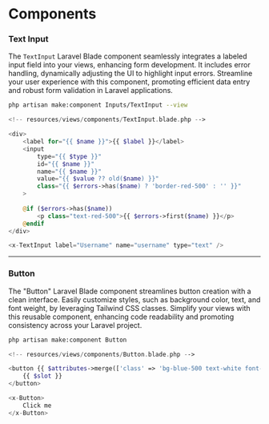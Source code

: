 # Components

### Text Input


The <code>TextInput</code> Laravel Blade component seamlessly integrates a labeled input field into your views, enhancing form development. It includes error handling, dynamically adjusting the UI to highlight input errors. Streamline your user experience with this component, promoting efficient data entry and robust form validation in Laravel applications.
```bash
php artisan make:component Inputs/TextInput --view
```
```php
<!-- resources/views/components/TextInput.blade.php -->

<div>
    <label for="{{ $name }}">{{ $label }}</label>
    <input 
        type="{{ $type }}" 
        id="{{ $name }}" 
        name="{{ $name }}" 
        value="{{ $value ?? old($name) }}" 
        class="{{ $errors->has($name) ? 'border-red-500' : '' }}"
    >
    
    @if ($errors->has($name))
        <p class="text-red-500">{{ $errors->first($name) }}</p>
    @endif
</div>
```
```php
<x-TextInput label="Username" name="username" type="text" />
```
---
### Button

The "Button" Laravel Blade component streamlines button creation with a clean interface. Easily customize styles, such as background color, text, and font weight, by leveraging Tailwind CSS classes. Simplify your views with this reusable component, enhancing code readability and promoting consistency across your Laravel project.
```bash
php artisan make:component Button
```
```php
<!-- resources/views/components/Button.blade.php -->

<button {{ $attributes->merge(['class' => 'bg-blue-500 text-white font-bold py-2 px-4 rounded']) }}>
    {{ $slot }}
</button>
```
```php
<x-Button>
    Click me
</x-Button>
```
